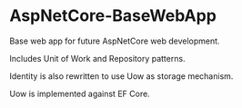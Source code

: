 # AspNetCore-BaseWebApp
Base web app for future AspNetCore web development.

Includes Unit of Work and Repository patterns. 

Identity is also rewritten to use Uow as storage mechanism.

Uow is implemented against EF Core.
